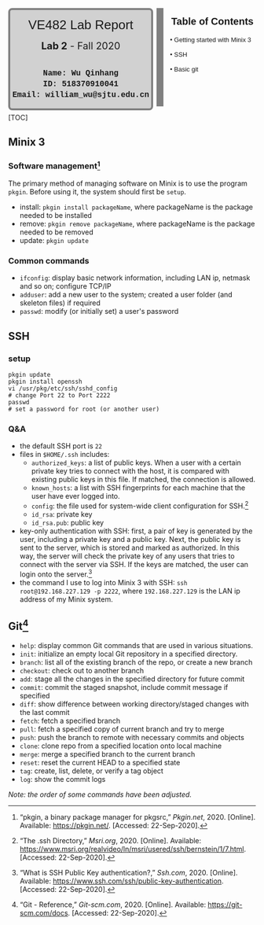 <div style="width:60%;height:200px;text-align:center;border:14px solid #808080;border-top:none;border-left:none;border-bottom:none;display:inline-block">
    <div style="border:4px solid #808080;border-radius:8px;width:95%;height:100%;background-color: rgb(209, 209, 209);">
        <div style="width:100%;height:30%;text-align:center;line-height:60px;font-size:26px;font-family:'Lucida Sans', 'Lucida Sans Regular', 'Lucida Grande', 'Lucida Sans Unicode', Geneva, Verdana, sans-serif;">VE482 Lab Report</div>
        <div style="width:100%;height:18%;text-align:center;line-height:26px;font-size:20px;font-familny:'Lucida Sans', 'Lucida Sans Regular', 'Lucida Grande', 'Lucida Sans Unicode', Geneva, Verdana, sans-serif;"><b>Lab 2</b> - Fall 2020</div>
        <div style="width:100%;height:57%;text-align:center;font-size:16px;line-height:22px;font-family: 'Courier New', Courier, monospace;font-weight:300;"><br><b>Name: Wu Qinhang<br>ID: 518370910041<br>Email: william_wu@sjtu.edu.cn<br></b></div>
    </div>
</div>
<div style="width:35%;height:200px;display:inline-block;float:right">
    <div style="width:100%;height:25%;text-align:center;line-height:55px;font-size:20px;font-family:'Lucida Sans', 'Lucida Sans Regular', 'Lucida Grande', 'Lucida Sans Unicode', Geneva, Verdana, sans-serif;"><b>Table of Contents</b></div>
    <div style="width:100%;height:75%;text-align:left;margin-left:2px;line-height:30px;font-size:13px;font-family:Verdana, Geneva, Tahoma, sans-serif;font-weight:300;">• Getting started with Minix 3<br>• SSH<br>• Basic git</div>
</div>


[TOC]

## Minix 3

### Software management[^1]

The primary method of managing software on Minix is to use the program `pkgin`. Before using it, the system should first be `setup`.

- install: `pkgin install packageName`, where packageName is the package needed to be installed
- remove: `pkgin remove packageName`, where packageName is the package needed to be removed
- update: `pkgin update`

### Common commands

- `ifconfig`: display basic network information, including LAN ip, netmask and so on; configure TCP/IP
- `adduser`: add a new user to the system; created a user folder (and skeleton files) if required
- `passwd`: modify (or initially set) a user's password

## SSH

### setup

```shell
pkgin update
pkgin install openssh
vi /usr/pkg/etc/ssh/sshd_config
# change Port 22 to Port 2222
passwd
# set a password for root (or another user)
```

### Q&A

- the default SSH port is `22`
- files in `$HOME/.ssh` includes:
  - `authorized_keys`: a list of public keys. When a user with a certain private key tries to connect with the host, it is compared with existing public keys in this file. If matched, the connection is allowed.
  - `known_hosts`: a list with SSH fingerprints for each machine that the user have ever logged into.
  - `config`: the file used for system-wide client configuration for SSH.[^2]
  - `id_rsa`: private key
  - `id_rsa.pub`: public key
- key-only authentication with SSH: first, a pair of key is generated by the user, including a private key and a public key. Next, the public key is sent to the server, which is stored and marked as authorized. In this way, the server will check the private key of any users that tries to connect with the server via SSH. If the keys are matched, the user can login onto the server.[^3]
- the command I use to log into Minix 3 with SSH: `ssh root@192.168.227.129 -p 2222`, where `192.168.227.129` is the LAN ip address of my Minix system.

## Git[^4]

- `help`: display common Git commands that are used in various situations.
- `init`: initialize an empty local Git repository in a specified directory.
- `branch`: list all of the existing branch of the repo, or create a new branch
- `checkout`: check out to another branch
- `add`: stage all the changes in the specified directory for future commit
- `commit`: commit the staged snapshot, include commit message if specified
- `diff`: show difference between working directory/staged changes with the last commit
- `fetch`: fetch a specified branch
- `pull`: fetch a specified copy of current branch and try to merge
- `push`: push the branch to remote with necessary commits and objects
- `clone`: clone repo from a specified location onto local machine
- `merge`: merge a specified branch to the current branch
- `reset`: reset the current HEAD to a specified state
- `tag`: create, list, delete, or verify a tag object
- `log`: show the commit logs

*Note: the order of some commands have been adjusted.*



[^1]: “pkgin, a binary package manager for pkgsrc,” *Pkgin.net*, 2020. [Online]. Available: https://pkgin.net/. [Accessed: 22-Sep-2020].‌
[^2]:“The .ssh Directory,” *Msri.org*, 2020. [Online]. Available: https://www.msri.org/realvideo/ln/msri/usered/ssh/bernstein/1/7.html. [Accessed: 22-Sep-2020].
[^3]:“What is SSH Public Key authentication?,” *Ssh.com*, 2020. [Online]. Available: https://www.ssh.com/ssh/public-key-authentication. [Accessed: 22-Sep-2020].
[^4]:“Git - Reference,” *Git-scm.com*, 2020. [Online]. Available: https://git-scm.com/docs. [Accessed: 22-Sep-2020].